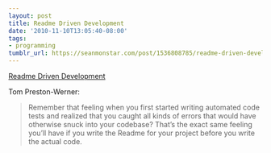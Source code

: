 ```yaml
---
layout: post
title: Readme Driven Development
date: '2010-11-10T13:05:40-08:00'
tags:
- programming
tumblr_url: https://seanmonstar.com/post/1536808785/readme-driven-development
---
```

[Readme Driven Development](http://tom.preston-werner.com/2010/08/23/readme-driven-development.html)  

Tom Preston-Werner:

> Remember that feeling when you first started writing automated code tests and realized that you caught all kinds of errors that would have otherwise snuck into your codebase? That’s the exact same feeling you’ll have if you write the Readme for your project before you write the actual code.

